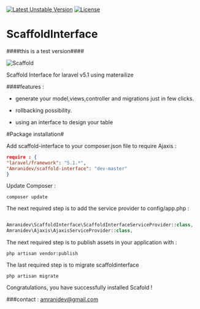 [![Latest Unstable Version](https://poser.pugx.org/amranidev/scaffold-interface/v/unstable)](https://packagist.org/packages/amranidev/scaffold-interface) [![License](https://poser.pugx.org/amranidev/scaffold-interface/license)](https://packagist.org/packages/amranidev/scaffold-interface)

# ScaffoldInterface
####this is a test version####

![Scaffold](http://d.pr/i/1gf7L)


Scaffold Interface for laravel v5.1 using materailize

####features :

+ generate your model,views,controller and migrations just in few clicks.

+ rollbacking possibility.

+ using an interface to design your table

#Package installation#

Add scaffold-interface to your composer.json file to require Ajaxis :

```json
require : {
"laravel/framework": "5.1.*",
"Amranidev/scaffold-interface": "dev-master"
}
```

Update Composer :


```
composer update

```

The next required step is to add the service provider to config/app.php :

```php

Amranidev\ScaffoldInterface\ScaffoldInterfaceServiceProvider::class,
Amranidev\Ajaxis\AjaxisServiceProvider::class,

```

The next required step is to publish assets in your application with :

```
php artisan vendor:publish

```

The last required step is to migrate scaffoldinterface

```
php artisan migrate

```

Congratulations, you have successfully installed Scafold !

###contact : amranidev@gmail.com